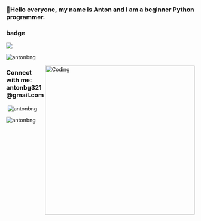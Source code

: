 ### 👋Hello everyone, my name is Anton and I am a beginner Python programmer.

### badge
<img src="https://img.shields.io/badge/Python-blue?style=for-the-badge&logo=python&logoColor=yellow" />

<p align="left"> <img src="https://komarev.com/ghpvc/?username=antonbng&label=Profile%20views&color=0e75b6&style=flat" alt="antonbng" /> </p>
<img align="right" alt="Coding" width="400" src="https://cdn.dribbble.com/users/1162077/screenshots/3848914/programmer.gif">
<h3 align="left">Connect with me: antonbg321@gmail.com</h3>
<p align="left">
</p>

<p>&nbsp;<img align="center" src="https://github-readme-stats.vercel.app/api?username=antonbng&show_icons=true&locale=en" alt="antonbng" /></p>

<p><img align="center" src="https://github-readme-streak-stats.herokuapp.com/?user=antonbng&" alt="antonbng" /></p>

<!--
**AntonBng/antonbng** is a ✨ _special_ ✨ repository because its `README.md` (this file) appears on your GitHub profile.

Here are some ideas to get you started:

- 🌱 I’m currently learning Python 
- 📫 How to reach me: antonbg321@gmail.com
